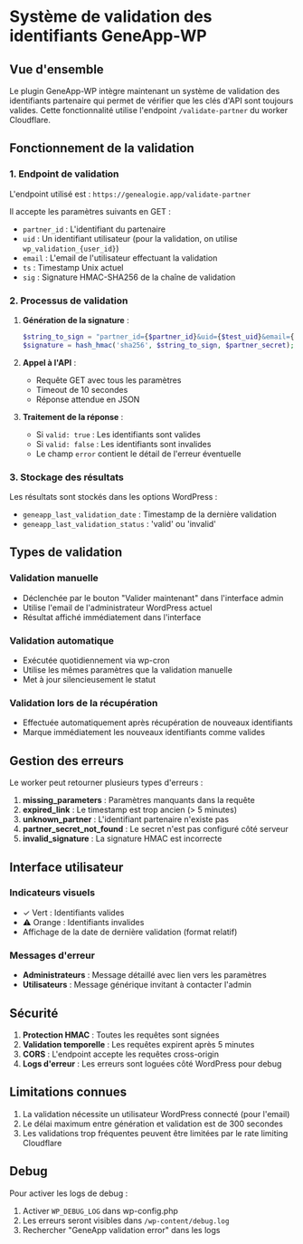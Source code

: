 # Système de validation des identifiants GeneApp-WP

## Vue d'ensemble

Le plugin GeneApp-WP intègre maintenant un système de validation des identifiants partenaire qui permet de vérifier que les clés d'API sont toujours valides. Cette fonctionnalité utilise l'endpoint `/validate-partner` du worker Cloudflare.

## Fonctionnement de la validation

### 1. Endpoint de validation

L'endpoint utilisé est : `https://genealogie.app/validate-partner`

Il accepte les paramètres suivants en GET :
- `partner_id` : L'identifiant du partenaire
- `uid` : Un identifiant utilisateur (pour la validation, on utilise `wp_validation_{user_id}`)
- `email` : L'email de l'utilisateur effectuant la validation
- `ts` : Timestamp Unix actuel
- `sig` : Signature HMAC-SHA256 de la chaîne de validation

### 2. Processus de validation

1. **Génération de la signature** :
   ```php
   $string_to_sign = "partner_id={$partner_id}&uid={$test_uid}&email={$test_email}&ts={$test_timestamp}";
   $signature = hash_hmac('sha256', $string_to_sign, $partner_secret);
   ```

2. **Appel à l'API** :
   - Requête GET avec tous les paramètres
   - Timeout de 10 secondes
   - Réponse attendue en JSON

3. **Traitement de la réponse** :
   - Si `valid: true` : Les identifiants sont valides
   - Si `valid: false` : Les identifiants sont invalides
   - Le champ `error` contient le détail de l'erreur éventuelle

### 3. Stockage des résultats

Les résultats sont stockés dans les options WordPress :
- `geneapp_last_validation_date` : Timestamp de la dernière validation
- `geneapp_last_validation_status` : 'valid' ou 'invalid'

## Types de validation

### Validation manuelle
- Déclenchée par le bouton "Valider maintenant" dans l'interface admin
- Utilise l'email de l'administrateur WordPress actuel
- Résultat affiché immédiatement dans l'interface

### Validation automatique
- Exécutée quotidiennement via wp-cron
- Utilise les mêmes paramètres que la validation manuelle
- Met à jour silencieusement le statut

### Validation lors de la récupération
- Effectuée automatiquement après récupération de nouveaux identifiants
- Marque immédiatement les nouveaux identifiants comme valides

## Gestion des erreurs

Le worker peut retourner plusieurs types d'erreurs :

1. **missing_parameters** : Paramètres manquants dans la requête
2. **expired_link** : Le timestamp est trop ancien (> 5 minutes)
3. **unknown_partner** : L'identifiant partenaire n'existe pas
4. **partner_secret_not_found** : Le secret n'est pas configuré côté serveur
5. **invalid_signature** : La signature HMAC est incorrecte

## Interface utilisateur

### Indicateurs visuels
- ✓ Vert : Identifiants valides
- ⚠ Orange : Identifiants invalides
- Affichage de la date de dernière validation (format relatif)

### Messages d'erreur
- **Administrateurs** : Message détaillé avec lien vers les paramètres
- **Utilisateurs** : Message générique invitant à contacter l'admin

## Sécurité

1. **Protection HMAC** : Toutes les requêtes sont signées
2. **Validation temporelle** : Les requêtes expirent après 5 minutes
3. **CORS** : L'endpoint accepte les requêtes cross-origin
4. **Logs d'erreur** : Les erreurs sont loguées côté WordPress pour debug

## Limitations connues

1. La validation nécessite un utilisateur WordPress connecté (pour l'email)
2. Le délai maximum entre génération et validation est de 300 secondes
3. Les validations trop fréquentes peuvent être limitées par le rate limiting Cloudflare

## Debug

Pour activer les logs de debug :
1. Activer `WP_DEBUG_LOG` dans wp-config.php
2. Les erreurs seront visibles dans `/wp-content/debug.log`
3. Rechercher "GeneApp validation error" dans les logs
